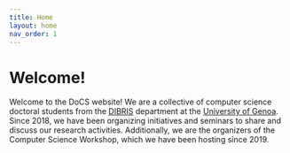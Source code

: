 ```yaml
---
title: Home
layout: home
nav_order: 1
---
```


# Welcome!

Welcome to the DoCS website! 
We are a collective of computer science doctoral students from the [DIBRIS][dibris] department at the [University of Genoa][unige]. 
Since 2018, we have been organizing initiatives and seminars to share and discuss our research activities. 
Additionally, we are the organizers of the Computer Science Workshop, which we have been hosting since 2019.

[dibris]: https://dibris.unige.it/en
[unige]: https://unige.it/en